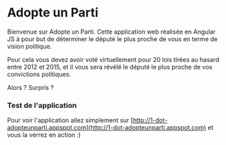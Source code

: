 # Adopte un Parti

Bienvenue sur Adopte un Parti. Cette application web réalisée en Angular JS à pour but de déterminer le député le plus proche de vous en terme de vision politique.

Pour cela vous devez avoir voté virtuellement pour 20 lois tirées au hasard entre 2012 et 2015, et il vous sera révélé le député le plus proche de vos convictions politiques.

Alors ? Surpris ?

### Test de l'application

Pour voir l'application allez simplement sur [http://1-dot-adopteunparti.appspot.com](http://1-dot-adopteunparti.appspot.com) et vous la verrez en action :)
